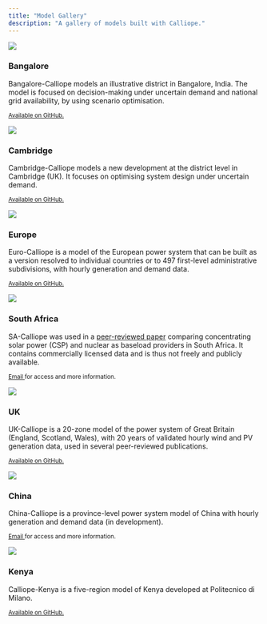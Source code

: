 ```yaml
---
title: "Model Gallery"
description: "A gallery of models built with Calliope."
---
```


<div class="card-columns">
  <div class="card">
    <img class="card-img-top" src="model-bangalore.png">
    <div class="card-body">
      <h3 class="card-title">Bangalore</h3>
      <p class="card-text">Bangalore-Calliope models an illustrative district in Bangalore, India. The model is focused on decision-making under uncertain demand and national grid availability, by using scenario optimisation.</p>
      <p class="card-text"><small class="text-muted"><a href="https://github.com/brynpickering/bangalore-calliope">Available on GitHub.</a></small></p>
    </div>
  </div>
  <div class="card">
    <img class="card-img-top" src="model-cambridge.png">
    <div class="card-body">
      <h3 class="card-title">Cambridge</h3>
      <p class="card-text">Cambridge-Calliope models a new development at the district level in Cambridge (UK). It focuses on optimising system design under uncertain demand.</p>
      <p class="card-text"><small class="text-muted"><a href="https://github.com/brynpickering/cambridge-calliope">Available on GitHub.</a></small></p>
    </div>
  </div>
  <div class="card">
    <img class="card-img-top" src="model-europe.png">
    <div class="card-body">
      <h3 class="card-title">Europe</h3>
      <p class="card-text">Euro-Calliope is a model of the European power system that can be built as a version resolved to individual countries or to 497 first-level administrative subdivisions, with hourly generation and demand data.</p>
      <p class="card-text"><small class="text-muted"><a href="https://github.com/timtroendle/euro-calliope">Available on GitHub.</a></small></p>
    </div>
  </div>
  <div class="card">
    <img class="card-img-top" src="model-southafrica.png">
    <div class="card-body">
      <h3 class="card-title">South Africa</h3>
      <p class="card-text">SA-Calliope was used in a <a href="https://doi.org/10.1016/j.energy.2015.04.077">peer-reviewed paper</a> comparing concentrating solar power (CSP) and nuclear as baseload providers in South Africa. It contains commercially licensed data and is thus not freely and publicly available.</p>
      <p class="card-text"><small class="text-muted"><a href="mailto:stefan.pfenninger@usys.ethz.ch">Email </a> for access and more information.</small></p>
    </div>
  </div>
  <div class="card">
    <img class="card-img-top" src="model-uk.png">
    <div class="card-body">
      <h3 class="card-title">UK</h3>
      <p class="card-text">UK-Calliope is a 20-zone model of the power system of Great Britain (England, Scotland, Wales), with 20 years of validated hourly wind and PV generation data, used in several peer-reviewed publications.</p>
      <p class="card-text"><small class="text-muted"><a href="https://github.com/sjpfenninger/uk-calliope">Available on GitHub.</a></small></p>
    </div>
  </div>
  <div class="card">
    <img class="card-img-top" src="model-china.png">
    <div class="card-body">
      <h3 class="card-title">China</h3>
      <p class="card-text">China-Calliope is a province-level power system model of China with hourly generation and demand data (in development).</p>
      <p class="card-text"><small class="text-muted"><a href="mailto:stefan.pfenninger@usys.ethz.ch">Email </a> for access and more information.</small></p>
    </div>
  </div>
  <div class="card">
    <img class="card-img-top" src="model-kenya.png">
    <div class="card-body">
      <h3 class="card-title">Kenya</h3>
      <p class="card-text">Calliope-Kenya is a five-region model of Kenya developed at Politecnico di Milano.</p>
      <p class="card-text"><small class="text-muted"><a href="https://github.com/SESAM-Polimi/Calliope-Kenya">Available on GitHub.</a></small></p>
    </div>
  </div>
</div>
